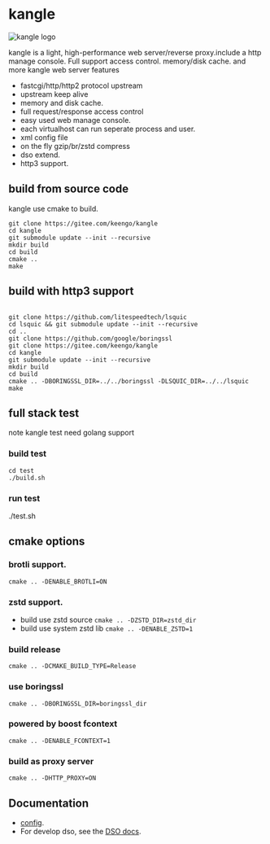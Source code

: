 # kangle
<img src="webadmin/logo.gif" alt="kangle logo"/>

kangle is a light, high-performance web server/reverse proxy.include a http manage console. Full support access control. memory/disk cache. and more kangle web server features
* fastcgi/http/http2 protocol upstream
* upstream keep alive
* memory and disk cache.
* full request/response access control
* easy used web manage console.
* each virtualhost can run seperate process and user.
* xml config file
* on the fly gzip/br/zstd compress
* dso extend.
* http3 support.

## build from source code
kangle use cmake to build.
```
git clone https://gitee.com/keengo/kangle
cd kangle
git submodule update --init --recursive
mkdir build
cd build
cmake ..
make
```
## build with http3 support
```

git clone https://github.com/litespeedtech/lsquic
cd lsquic && git submodule update --init --recursive
cd ..
git clone https://github.com/google/boringssl
git clone https://gitee.com/keengo/kangle
cd kangle
git submodule update --init --recursive
mkdir build
cd build
cmake .. -DBORINGSSL_DIR=../../boringssl -DLSQUIC_DIR=../../lsquic
make
```
## full stack test
note kangle test need golang support
### build test 
```
cd test
./build.sh
```
### run test
./test.sh

## cmake options
### brotli support.
`cmake .. -DENABLE_BROTLI=ON`
### zstd support.
* build use zstd source
`cmake .. -DZSTD_DIR=zstd_dir`
* build use system zstd lib
`cmake .. -DENABLE_ZSTD=1`
### build release
`cmake .. -DCMAKE_BUILD_TYPE=Release`
### use boringssl
`cmake .. -DBORINGSSL_DIR=boringssl_dir`
### powered by boost fcontext
`cmake .. -DENABLE_FCONTEXT=1`
### build as proxy server
`cmake .. -DHTTP_PROXY=ON`

## Documentation

* [config](./docs/config.md).
* For develop dso, see the [DSO docs](./docs/dso.md).
